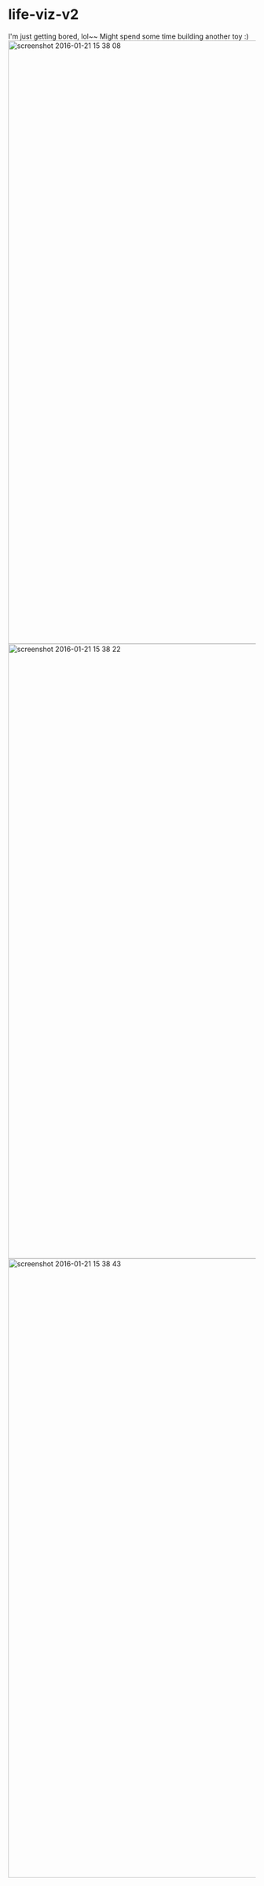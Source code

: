 # life-viz-v2

I'm just getting bored, lol~~ Might spend some time building another toy :)
<img width="1226" alt="screenshot 2016-01-21 15 38 08" src="https://cloud.githubusercontent.com/assets/1328543/12498246/fb709ba0-c055-11e5-9474-209d22cbfc7c.png">
<img width="1249" alt="screenshot 2016-01-21 15 38 22" src="https://cloud.githubusercontent.com/assets/1328543/12498247/fb73a25a-c055-11e5-8f08-1bbdbf6cada1.png">
<img width="1258" alt="screenshot 2016-01-21 15 38 43" src="https://cloud.githubusercontent.com/assets/1328543/12498245/fb706c16-c055-11e5-9dc6-bf82ebbc2b2c.png">
